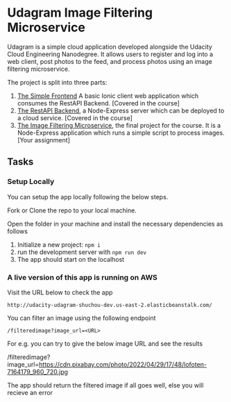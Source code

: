 # Udagram Image Filtering Microservice

Udagram is a simple cloud application developed alongside the Udacity Cloud Engineering Nanodegree. It allows users to register and log into a web client, post photos to the feed, and process photos using an image filtering microservice.

The project is split into three parts:
1. [The Simple Frontend](https://github.com/udacity/cloud-developer/tree/master/course-02/exercises/udacity-c2-frontend)
A basic Ionic client web application which consumes the RestAPI Backend. [Covered in the course]
2. [The RestAPI Backend](https://github.com/udacity/cloud-developer/tree/master/course-02/exercises/udacity-c2-restapi), a Node-Express server which can be deployed to a cloud service. [Covered in the course]
3. [The Image Filtering Microservice](https://github.com/udacity/cloud-developer/tree/master/course-02/project/image-filter-starter-code), the final project for the course. It is a Node-Express application which runs a simple script to process images. [Your assignment]

## Tasks

### Setup Locally

You can setup the app locally following the below steps.

Fork or Clone the repo to your local machine.

Open the folder in your machine and install the necessary dependencies as follows


1. Initialize a new project: `npm i`
2. run the development server with `npm run dev`
3. The app should start on the localhost

### A live version of this app is running on AWS

Visit the URL below to check the app

```
http://udacity-udagram-shuchou-dev.us-east-2.elasticbeanstalk.com/
```

You can filter an image using the following endpoint

```
/filteredimage?image_url=<URL>
```

For e.g. you can try to give the below image URL and see the results

/filteredimage?image_url=https://cdn.pixabay.com/photo/2022/04/29/17/48/lofoten-7164179_960_720.jpg

The app should return the filtered image if all goes well, else you will recieve an error







